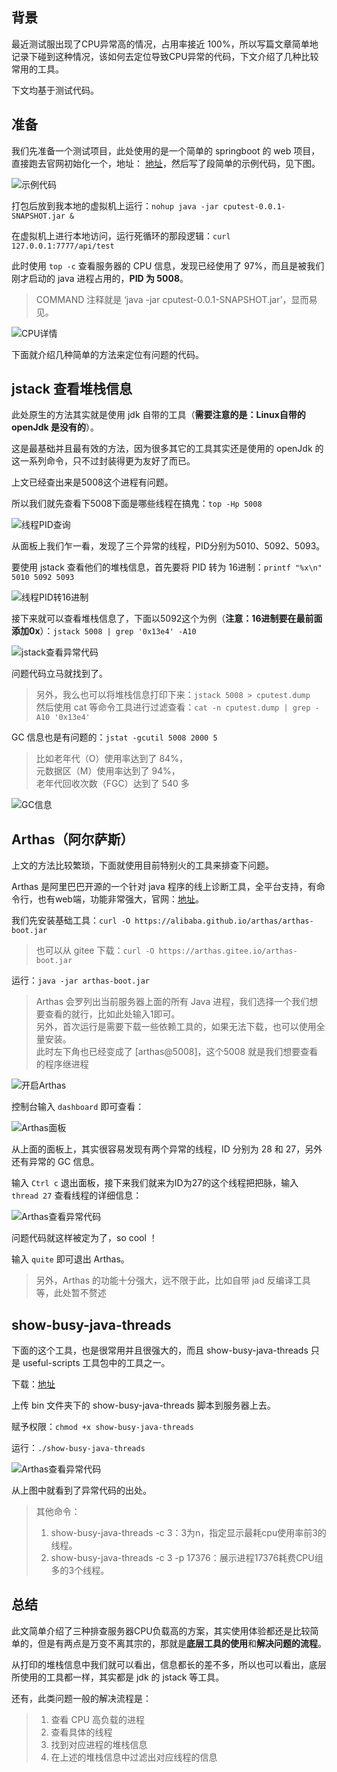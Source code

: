 ## 背景

最近测试服出现了CPU异常高的情况，占用率接近 100%，所以写篇文章简单地记录下碰到这种情况，该如何去定位导致CPU异常的代码，下文介绍了几种比较常用的工具。

下文均基于测试代码。

## 准备
我们先准备一个测试项目，此处使用的是一个简单的 springboot 的 web 项目，直接跑去官网初始化一个，地址：
[地址](https://start.spring.io/)，然后写了段简单的示例代码，见下图。

![示例代码](http://blogsource.chenkaikai.com/uploads/2020/03/CPU14.png)

打包后放到我本地的虚拟机上运行：`nohup java -jar cputest-0.0.1-SNAPSHOT.jar &`

在虚拟机上进行本地访问，运行死循环的那段逻辑：`curl 127.0.0.1:7777/api/test`

此时使用 `top -c` 查看服务器的 CPU 信息，发现已经使用了 97%，而且是被我们刚才启动的 java 进程占用的，**PID 为 5008**。

> COMMAND 注释就是 ‘java -jar cputest-0.0.1-SNAPSHOT.jar’，显而易见。

![CPU详情](http://blogsource.chenkaikai.com/uploads/2020/03/CPU03.png)

下面就介绍几种简单的方法来定位有问题的代码。

## jstack 查看堆栈信息

此处原生的方法其实就是使用 jdk 自带的工具（**需要注意的是：Linux自带的 openJdk 是没有的**）。

这是最基础并且最有效的方法，因为很多其它的工具其实还是使用的 openJdk 的这一系列命令，只不过封装得更为友好了而已。

上文已经查出来是5008这个进程有问题。

所以我们就先查看下5008下面是哪些线程在搞鬼：`top -Hp 5008`

![线程PID查询](http://blogsource.chenkaikai.com/uploads/2020/03/CPU04.png)

从面板上我们乍一看，发现了三个异常的线程，PID分别为5010、5092、5093。

要使用 jstack 查看他们的堆栈信息，首先要将 PID 转为 16进制：`printf "%x\n" 5010 5092 5093`

![线程PID转16进制](http://blogsource.chenkaikai.com/uploads/2020/03/CPU05.png)

接下来就可以查看堆栈信息了，下面以5092这个为例（**注意：16进制要在最前面添加0x**）：`jstack 5008 | grep '0x13e4' -A10`

![jstack查看异常代码](http://blogsource.chenkaikai.com/uploads/2020/03/CPU06.png)

问题代码立马就找到了。

> 另外，我么也可以将堆栈信息打印下来：`jstack 5008 > cputest.dump`  
> 然后使用 cat 等命令工具进行过滤查看：`cat -n cputest.dump | grep -A10 '0x13e4'`  

GC 信息也是有问题的：`jstat -gcutil 5008 2000 5`

> 比如老年代（O）使用率达到了 84%，  
> 元数据区（M）使用率达到了 94%，  
> 老年代回收次数（FGC）达到了 540 多  

![GC信息](http://blogsource.chenkaikai.com/uploads/2020/03/CPU09.png)

## Arthas（阿尔萨斯）

上文的方法比较繁琐，下面就使用目前特别火的工具来排查下问题。

Arthas 是阿里巴巴开源的一个针对 java 程序的线上诊断工具，全平台支持，有命令行，也有web端，功能非常强大，官网：[地址](https://alibaba.github.io/arthas/install-detail.html)。

我们先安装基础工具：`curl -O https://alibaba.github.io/arthas/arthas-boot.jar`

> 也可以从 gitee 下载：`curl -O https://arthas.gitee.io/arthas-boot.jar`

运行：`java -jar arthas-boot.jar`

> Arthas 会罗列出当前服务器上面的所有 Java 进程，我们选择一个我们想要查看的就行，比如此处输入1即可。  
> 另外，首次运行是需要下载一些依赖工具的，如果无法下载，也可以使用全量安装。  
> 此时左下角也已经变成了 [arthas@5008]，这个5008 就是我们想要查看的程序继进程

![开启Arthas](http://blogsource.chenkaikai.com/uploads/2020/03/CPU10.png)

控制台输入 `dashboard` 即可查看：

![Arthas面板](http://blogsource.chenkaikai.com/uploads/2020/03/CPU11.png)

从上面的面板上，其实很容易发现有两个异常的线程，ID 分别为 28 和 27，另外还有异常的 GC 信息。

输入 `Ctrl c` 退出面板，接下来我们就来为ID为27的这个线程把把脉，输入 `thread 27` 查看线程的详细信息：

![Arthas查看异常代码](http://blogsource.chenkaikai.com/uploads/2020/03/CPU12.png)

问题代码就这样被定为了，so cool ！

输入 `quite` 即可退出 Arthas。

> 另外，Arthas 的功能十分强大，远不限于此，比如自带 jad 反编译工具等，此处暂不赘述


## show-busy-java-threads

下面的这个工具，也是很常用并且很强大的，而且 show-busy-java-threads 只是 
useful-scripts 工具包中的工具之一。

下载：[地址](https://github.com/oldratlee/useful-scripts/releases)

上传 bin 文件夹下的 show-busy-java-threads 脚本到服务器上去。

赋予权限：`chmod +x show-busy-java-threads`

运行：`./show-busy-java-threads`

![Arthas查看异常代码](http://blogsource.chenkaikai.com/uploads/2020/03/CPU13.png)

从上图中就看到了异常代码的出处。

> 其他命令：
>1. show-busy-java-threads -c 3：3为n，指定显示最耗cpu使用率前3的线程。
>2. show-busy-java-threads -c 3 -p 17376：展示进程17376耗费CPU组多的3个线程。


## 总结

此文简单介绍了三种排查服务器CPU负载高的方案，其实使用体验都还是比较简单的，但是有两点是万变不离其宗的，那就是**底层工具的使用**和**解决问题的流程**。

从打印的堆栈信息中我们就可以看出，信息都长的差不多，所以也可以看出，底层所使用的工具都一样，其实都是 jdk 的 jstack 等工具。

还有，此类问题一般的解决流程是：

> 1. 查看 CPU 高负载的进程
> 2. 查看具体的线程
> 3. 找到对应进程的堆栈信息
> 4. 在上述的堆栈信息中过滤出对应线程的信息